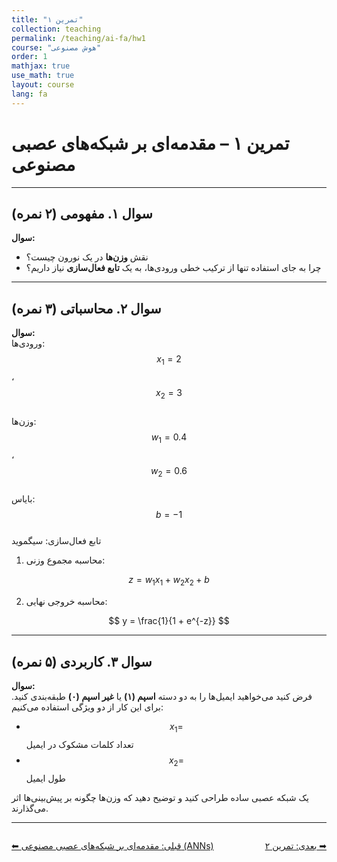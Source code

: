 ```yaml
---
title: "تمرین ۱"
collection: teaching
permalink: /teaching/ai-fa/hw1
course: "هوش مصنوعی"
order: 1
mathjax: true
use_math: true
layout: course
lang: fa
---
```


# تمرین ۱ – مقدمه‌ای بر شبکه‌های عصبی مصنوعی

---

## سوال ۱. مفهومی (۲ نمره)

**سوال:**  
- نقش **وزن‌ها** در یک نورون چیست؟  
- چرا به جای استفاده تنها از ترکیب خطی ورودی‌ها، به یک **تابع فعال‌سازی** نیاز داریم؟  

---

## سوال ۲. محاسباتی (۳ نمره)

**سوال:**  
ورودی‌ها: $$x_1 = 2$$ ، $$x_2 = 3$$  
وزن‌ها: $$w_1 = 0.4$$ ، $$w_2 = 0.6$$  
بایاس: $$b = -1$$  
تابع فعال‌سازی: سیگموید  

1. محاسبه مجموع وزنی:  

$$
z = w_1 x_1 + w_2 x_2 + b
$$  

2. محاسبه خروجی نهایی:  

$$
y = \frac{1}{1 + e^{-z}}
$$  

---

## سوال ۳. کاربردی (۵ نمره)

**سوال:**  
فرض کنید می‌خواهید ایمیل‌ها را به دو دسته **اسپم (۱)** یا **غیر اسپم (۰)** طبقه‌بندی کنید. برای این کار از دو ویژگی استفاده می‌کنیم:  

- $$x_1 =$$ تعداد کلمات مشکوک در ایمیل  
- $$x_2 =$$ طول ایمیل  

یک شبکه عصبی ساده طراحی کنید و توضیح دهید که وزن‌ها چگونه بر پیش‌بینی‌ها اثر می‌گذارند.  

---

<div class="lesson-nav" style="display:flex; justify-content:space-between; margin-top:2em;">
  <a class="btn btn--inverse" href="{{ '/teaching/ai/anns-fa' | relative_url }}">⬅︎ قبلی: مقدمه‌ای بر شبکه‌های عصبی مصنوعی (ANNs) </a>
  <a class="btn btn--primary" href="{{ '/teaching/ai/hw2-fa' | relative_url }}">بعدی: تمرین ۲ ➡︎</a>
</div>
